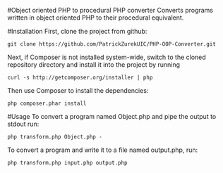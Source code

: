 #Object oriented PHP to procedural PHP converter
Converts programs written in object oriented PHP to their procedural equivalent.


#Installation
First, clone the project from github:

    git clone https://github.com/PatrickZurekUIC/PHP-OOP-Converter.git

Next, if Composer is not installed system-wide, switch to the cloned repository directory and install it into the project by running

    curl -s http://getcomposer.org/installer | php

Then use Composer to install the dependencies:

    php composer.phar install

#Usage
To convert a program named Object.php and pipe the output to stdout run:

    php transform.php Object.php -

To convert a program and write it to a file named output.php, run:

    php transform.php input.php output.php
